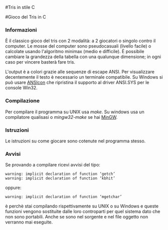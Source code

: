 #Tris in stile C

#Gioco del Tris in C

### Informazioni
È il classico gioco del tris con 2 modalità: a 2 giocatori o singolo contro il computer.
Le mosse del computer sono pseudocasuali (livello facile) o calcolate usando l'algoritmo minimax (medio e difficile).
È possibile cambiare la grandezza della tabella con una qualunque dimensione; in ogni caso per vincere basterà fare tris. 

L'output è a colori grazie alle sequenze di escape ANSI. 
Per visualizzare decentemente il testo è necessario un terminale compatibile.
Su Windows si può usare [ANSIcon](http://github.com/adoxa/ansicon) che ripristina il supporto al driver ANSI.SYS per le console Win32.

### Compilazione
Per compilare il programma su UNIX usa _make_.
  Su windows usa un compilatore qualisasi o _mingw32-make_ se hai [MinGW](http://www.mingw.org).

### Istruzioni
Le istruzioni su come giocare sono cotenute nel programma stesso.

### Avvisi
Se provando a compilare ricevi avvisi del tipo:
    
    warning: implicit declaration of function ‘getch’
    warning: implicit declaration of function ‘kbhit’

oppure:

    warning: implicit declaration of function ‘mgetchar’

è perchè stai compilando rispettivamente su UNIX o su Windows e queste funzioni vengono sostituite dalle loro controparti per quel sistema dato che non sono portabili. Anche se sono nel sorgente e nel file oggetto non verranno mai eseguite.
